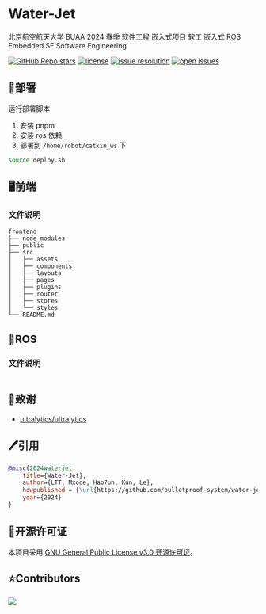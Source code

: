 # Water-Jet
北京航空航天大学 BUAA 2024 春季 软件工程 嵌入式项目 软工 嵌入式 ROS Embedded SE Software Engineering

[![GitHub Repo stars](https://img.shields.io/github/stars/bulletproof-system/water-jet?style=social)](https://github.com/bulletproof-system/water-jet/stargazers)
[![license](https://img.shields.io/github/license/bulletproof-system/water-jet.svg)](https://github.com/bulletproof-system/water-jet/blob/main/LICENSE)
[![issue resolution](https://img.shields.io/github/issues-closed-raw/bulletproof-system/water-jet)](https://github.com/bulletproof-system/water-jet/issues)
[![open issues](https://img.shields.io/github/issues-raw/bulletproof-system/water-jet)](https://github.com/bulletproof-system/water-jet/issues)



## 🚀部署
运行部署脚本
1. 安装 pnpm
2. 安装 ros 依赖
3. 部署到 `/home/robot/catkin_ws` 下 
```bash
source deploy.sh
```



## 🖥前端

### 文件说明
```none
frontend
├── node_modules
├── public
├── src
│   ├── assets
│   ├── components
│   ├── layouts
│   ├── pages
│   ├── plugins
│   ├── router
│   ├── stores
│   └── styles
└── README.md
```



## 🤖ROS
### 文件说明
```none

```



## 🏅致谢

- [ultralytics/ultralytics](https://github.com/ultralytics/ultralytics)



## 🖊引用

```bibtex
@misc{2024waterjet,
    title={Water-Jet},
    author={LTT, Mxode, Hao7un, Kun, Le},
    howpublished = {\url{https://github.com/bulletproof-system/water-jet}},
    year={2024}
}
```



## 📃开源许可证

本项目采用 [GNU General Public License v3.0 开源许可证](https://github.com/bulletproof-system/water-jet/blob/main/LICENSE)。



## ⭐Contributors

<a href="https://github.com/bulletproof-system/water-jet/graphs/contributors">
  <img src="https://contrib.rocks/image?repo=bulletproof-system/water-jet" />
</a>
